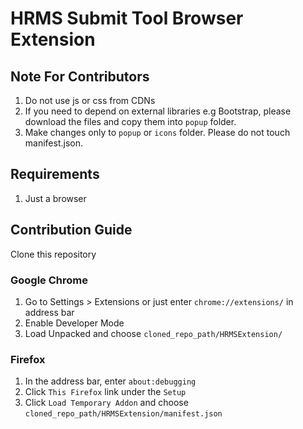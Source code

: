 # HRMS Submit Tool Browser Extension
## Note For Contributors
1. Do not use js or css from CDNs
2. If you need to depend on external libraries e.g Bootstrap, please download the files and copy them into `popup` folder.
3. Make changes only to `popup` or `icons` folder. Please do not touch manifest.json.
## Requirements
1. Just a browser
## Contribution Guide
Clone this repository
### Google Chrome
1. Go to Settings > Extensions or just enter `chrome://extensions/` in address bar
2. Enable Developer Mode
3. Load Unpacked and choose `cloned_repo_path/HRMSExtension/`
### Firefox
1. In the address bar, enter `about:debugging`
2. Click `This Firefox` link under the `Setup`
3. Click `Load Temporary Addon` and choose `cloned_repo_path/HRMSExtension/manifest.json`
